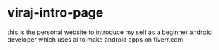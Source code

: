 # viraj-intro-page
this is the personal website to introduce my self as a beginner android developer which uses ai to make android apps on fiverr.com
